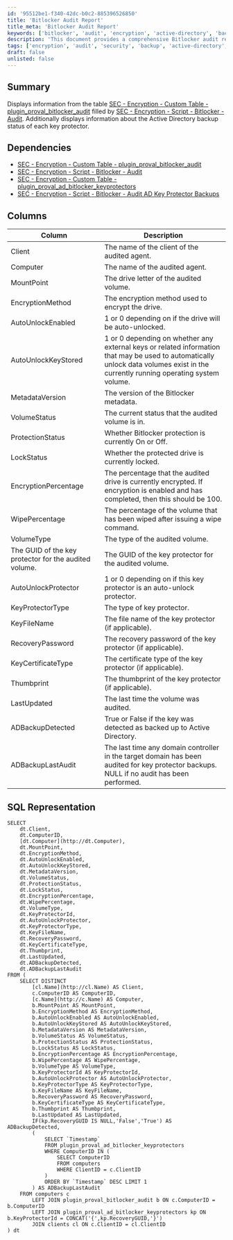 ```yaml
---
id: '95512be1-f340-42dc-b0c2-885396526850'
title: 'Bitlocker Audit Report'
title_meta: 'Bitlocker Audit Report'
keywords: ['bitlocker', 'audit', 'encryption', 'active-directory', 'backup', 'security']
description: 'This document provides a comprehensive Bitlocker audit report, detailing the encryption status and key protector backups for each audited volume. It includes SQL representation and dependencies for accurate data retrieval and analysis.'
tags: ['encryption', 'audit', 'security', 'backup', 'active-directory', 'windows']
draft: false
unlisted: false
---
```

## Summary

Displays information from the table [SEC - Encryption - Custom Table - plugin_proval_bitlocker_audit](https://proval.itglue.com/DOC-5078775-8943520) filled by [SEC - Encryption - Script - Bitlocker - Audit](https://proval.itglue.com/DOC-5078775-8943478). Additionally displays information about the Active Directory backup status of each key protector.

## Dependencies

- [SEC - Encryption - Custom Table - plugin_proval_bitlocker_audit](https://proval.itglue.com/DOC-5078775-8943520)
- [SEC - Encryption - Script - Bitlocker - Audit](https://proval.itglue.com/DOC-5078775-8943478)
- [SEC - Encryption - Custom Table - plugin_proval_ad_bitlocker_keyprotectors](https://proval.itglue.com/DOC-5078775-9045330)
- [SEC - Encryption - Script - Bitlocker - Audit AD Key Protector Backups](https://proval.itglue.com/DOC-5078775-9045331)

## Columns

| Column                                              | Description                                                                                                                                                        |
|-----------------------------------------------------|--------------------------------------------------------------------------------------------------------------------------------------------------------------------|
| Client                                             | The name of the client of the audited agent.                                                                                                                    |
| Computer                                           | The name of the audited agent.                                                                                                                                  |
| MountPoint                                         | The drive letter of the audited volume.                                                                                                                          |
| EncryptionMethod                                   | The encryption method used to encrypt the drive.                                                                                                                |
| AutoUnlockEnabled                                  | 1 or 0 depending on if the drive will be auto-unlocked.                                                                                                         |
| AutoUnlockKeyStored                                | 1 or 0 depending on whether any external keys or related information that may be used to automatically unlock data volumes exist in the currently running operating system volume. |
| MetadataVersion                                    | The version of the Bitlocker metadata.                                                                                                                          |
| VolumeStatus                                       | The current status that the audited volume is in.                                                                                                              |
| ProtectionStatus                                   | Whether Bitlocker protection is currently On or Off.                                                                                                            |
| LockStatus                                         | Whether the protected drive is currently locked.                                                                                                                |
| EncryptionPercentage                               | The percentage that the audited drive is currently encrypted. If encryption is enabled and has completed, then this should be 100.                              |
| WipePercentage                                     | The percentage of the volume that has been wiped after issuing a wipe command.                                                                                   |
| VolumeType                                         | The type of the audited volume.                                                                                                                                  |
| The GUID of the key protector for the audited volume. | The GUID of the key protector for the audited volume.                                                                                                            |
| AutoUnlockProtector                                | 1 or 0 depending on if this key protector is an auto-unlock protector.                                                                                          |
| KeyProtectorType                                   | The type of key protector.                                                                                                                                       |
| KeyFileName                                        | The file name of the key protector (if applicable).                                                                                                             |
| RecoveryPassword                                    | The recovery password of the key protector (if applicable).                                                                                                      |
| KeyCertificateType                                 | The certificate type of the key protector (if applicable).                                                                                                      |
| Thumbprint                                         | The thumbprint of the key protector (if applicable).                                                                                                            |
| LastUpdated                                        | The last time the volume was audited.                                                                                                                            |
| ADBackupDetected                                   | True or False if the key was detected as backed up to Active Directory.                                                                                          |
| ADBackupLastAudit                                  | The last time any domain controller in the target domain has been audited for key protector backups. NULL if no audit has been performed.                        |

## SQL Representation

```
SELECT
    dt.Client,
    dt.ComputerID,
    [dt.Computer](http://dt.Computer),
    dt.MountPoint,
    dt.EncryptionMethod,
    dt.AutoUnlockEnabled,
    dt.AutoUnlockKeyStored,
    dt.MetadataVersion,
    dt.VolumeStatus,
    dt.ProtectionStatus,
    dt.LockStatus,
    dt.EncryptionPercentage,
    dt.WipePercentage,
    dt.VolumeType,
    dt.KeyProtectorId,
    dt.AutoUnlockProtector,
    dt.KeyProtectorType,
    dt.KeyFileName,
    dt.RecoveryPassword,
    dt.KeyCertificateType,
    dt.Thumbprint,
    dt.LastUpdated,
    dt.ADBackupDetected,
    dt.ADBackupLastAudit
FROM (
    SELECT DISTINCT
        [cl.Name](http://cl.Name) AS Client,
        c.ComputerID AS ComputerID,
        [c.Name](http://c.Name) AS Computer,
        b.MountPoint AS MountPoint,
        b.EncryptionMethod AS EncryptionMethod,
        b.AutoUnlockEnabled AS AutoUnlockEnabled,
        b.AutoUnlockKeyStored AS AutoUnlockKeyStored,
        b.MetadataVersion AS MetadataVersion,
        b.VolumeStatus AS VolumeStatus,
        b.ProtectionStatus AS ProtectionStatus,
        b.LockStatus AS LockStatus,
        b.EncryptionPercentage AS EncryptionPercentage,
        b.WipePercentage AS WipePercentage,
        b.VolumeType AS VolumeType,
        b.KeyProtectorId AS KeyProtectorId,
        b.AutoUnlockProtector AS AutoUnlockProtector,
        b.KeyProtectorType AS KeyProtectorType,
        b.KeyFileName AS KeyFileName,
        b.RecoveryPassword AS RecoveryPassword,
        b.KeyCertificateType AS KeyCertificateType,
        b.Thumbprint AS Thumbprint,
        b.LastUpdated AS LastUpdated,
        IF(kp.RecoveryGUID IS NULL,'False','True') AS ADBackupDetected,
        (
            SELECT `Timestamp`
            FROM plugin_proval_ad_bitlocker_keyprotectors
            WHERE ComputerID IN (
                SELECT ComputerID
                FROM computers
                WHERE ClientID = c.ClientID
            ) 
            ORDER BY `Timestamp` DESC LIMIT 1
        ) AS ADBackupLastAudit
    FROM computers c
        LEFT JOIN plugin_proval_bitlocker_audit b ON c.ComputerID = b.ComputerID
        LEFT JOIN plugin_proval_ad_bitlocker_keyprotectors kp ON b.KeyProtectorId = CONCAT('{',kp.RecoveryGUID,'}')
        JOIN clients cl ON c.ClientID = cl.ClientID
) dt
```







